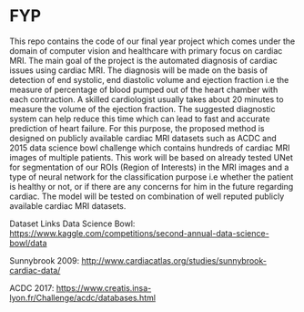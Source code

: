 # FYP
This repo contains the code of our final year project  which comes under the domain of computer vision and healthcare
with primary focus on cardiac MRI. The main goal of the project is the automated diagnosis of
cardiac issues using cardiac MRI. The diagnosis will be made on the basis of detection of end
systolic, end diastolic volume and ejection fraction i.e the measure of percentage of blood
pumped out of the heart chamber with each contraction. A skilled cardiologist usually takes
about 20 minutes to measure the volume of the ejection fraction. The suggested diagnostic
system can help reduce this time which can lead to fast and accurate prediction of heart failure.
For this purpose, the proposed method is designed on publicly available cardiac MRI datasets
such as ACDC and 2015 data science bowl challenge which contains hundreds of cardiac MRI
images of multiple patients. This work will be based on already tested UNet for segmentation of
our ROIs (Region of Interests) in the MRI images and a type of neural network for the
classification purpose i.e whether the patient is healthy or not, or if there are any concerns for
him in the future regarding cardiac. The model will be tested on combination of well reputed
publicly available cardiac MRI datasets.

Dataset Links
Data Science Bowl: https://www.kaggle.com/competitions/second-annual-data-science-bowl/data

Sunnybrook 2009: http://www.cardiacatlas.org/studies/sunnybrook-cardiac-data/

ACDC 2017: https://www.creatis.insa-lyon.fr/Challenge/acdc/databases.html
